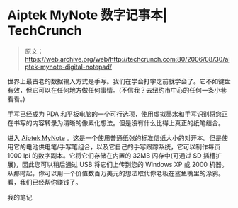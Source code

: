 # Aiptek MyNote 数字记事本| TechCrunch

> 原文：<https://web.archive.org/web/http://techcrunch.com:80/2006/08/30/aiptek-mynote-digital-notepad/>

世界上最古老的数据输入方式是手写。我们在学会打字之前就学会了。它不如键盘有效，但它可以在任何地方做任何事情。(不信我？去纽约市中心的任何一条小巷看看。)

手写已经成为 PDA 和平板电脑的一个可行选项，使用虚拟墨水和手写识别将您正在书写的内容转录为清晰的像素化想法。但是没有什么比得上真正的纸笔结合。

进入 [Aiptek MyNote](https://web.archive.org/web/20150806220435/http://www.aiptek.de/index.php?lan=2&mapid=31&katid1=10&detailid=46) 。这是一个使用普通纸张的标准信纸大小的对开本。但是使用它的电池供电笔/手写笔组合，以及它自己的手写跟踪系统，它可以制作每页 1000 lpi 的数字副本。它将它们存储在内置的 32MB 闪存中(可通过 SD 插槽扩展)，因此您可以稍后通过 USB 将它们上传到您的 Windows XP 或 2000 机器。从那时起，你可以用一个价值数百万美元的想法取代你老板在鲨鱼嘴里的涂鸦。看，我们已经帮你赚钱了。

我的笔记